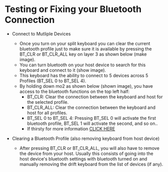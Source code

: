 # Testing or Fixing your Bluetooth Connection

- Connect to Mutliple Devices
  - Once you turn on your split keyboard you can clear the current bluetooth profile just to make sure it is available by pressing the BT_CLR or BT_CLR_ALL key on layer 3 as shown below (make image).
  - You can turn bluetooth on your host device to search for this keyboard and connect to it (show image).
  - This keyboard has the ability to connect to 5 devices across 5 Profiles (BT_SEL 0 to BT_SEL 4).
  - By holding down mo2 as shown below (shown image), you have access to the bluetooth functions on the top left half:
    - BT_CLR: Clear the connection between the keyboard and host for the selected profile.
    - BT_CLR_ALL: Clear the connection between the keyboard and host for all profiles.
    - BT_SEL 0 to BT_SEL 4: Pressing BT_SEL 0 will activate the first bluetooth profile, BT_SEL 1 will activate the second, and so on..
    - If thirsty for more information [CLICK HERE](https://zmk.dev/docs/keymaps/behaviors/bluetooth)

- Clearing a Bluetooth Profile (also removing keyboard from host device)
  - After pressing BT_CLR or BT_CLR_ALL, you will also have to remove the device from your host. Usually this consists of going into the host device's bluetooth settings with bluetooth turned on and manually removing the drift keyboard from the list of devices (if any).
